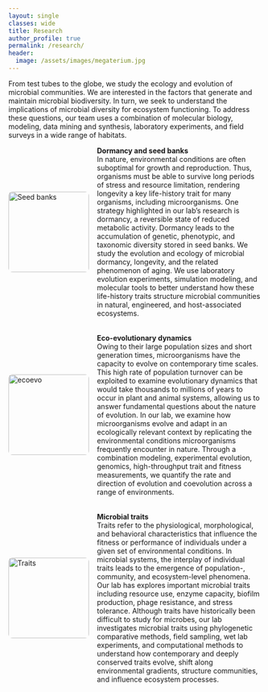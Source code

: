 ```yaml
---
layout: single
classes: wide
title: Research
author_profile: true
permalink: /research/
header:
  image: /assets/images/megaterium.jpg
---
```



<p>From test tubes to the globe, we study the ecology and evolution of microbial communities. We are interested in the factors that generate and maintain microbial biodiversity. In turn, we seek to understand the implications of microbial diversity for ecosystem functioning. To address these questions, our team uses a combination of molecular biology, modeling, data mining and synthesis, laboratory experiments, and field surveys in a wide range of habitats.</p>


<style>
.person-row {
  display: flex;
  align-items: center;
  margin-bottom: 2rem;
}

.people-img {
  width: 160px;
  height: auto;
  margin-right: 1rem;
  border-radius: 8px;
}

.person-text {
  flex: 1;
}
</style>

<div class="person-row">
  <img src="{{ '/assets/images/spore3.png' | relative_url }}" class="people-img" alt="Seed banks">
  <div class="person-text">
    <strong>Dormancy and seed banks</strong><br>
    In nature, environmental conditions are often suboptimal for growth and reproduction. Thus, organisms must be able to survive long periods of stress and resource limitation, rendering longevity a key life-history trait for many organisms, including microorganisms. One strategy highlighted in our lab’s research is dormancy, a reversible state of reduced metabolic activity. Dormancy leads to the accumulation of genetic, phenotypic, and taxonomic diversity stored in seed banks. We study the evolution and ecology of microbial dormancy, longevity, and the related phenomenon of aging. We use laboratory evolution experiments, simulation modeling, and molecular tools to better understand how these life-history traits structure microbial communities in natural, engineered, and host-associated ecosystems.
  </div>
</div>
<div class="person-row">
  <img src="{{ '/assets/images/cstats3.png' | relative_url }}" class="people-img" alt="ecoevo">
  <div class="person-text">
    <strong>Eco-evolutionary dynamics</strong><br>
    Owing to their large population sizes and short generation times, microorganisms have the capacity to evolve on contemporary time scales. This high rate of population turnover can be exploited to examine evolutionary dynamics that would take thousands to millions of years to occur in plant and animal systems, allowing us to answer fundamental questions about the nature of evolution. In our lab, we examine how microorganisms evolve and adapt in an ecologically relevant context by replicating the environmental conditions microorganisms frequently encounter in nature. Through a combination modeling, experimental evolution, genomics, high-throughput trait and fitness measurements, we quantify the rate and direction of evolution and coevolution across a range of environments.
  </div>
</div>
<div class="person-row">
  <img src="{{ '/assets/images/lake3.png' | relative_url }}" class="people-img" alt="Traits">
  <div class="person-text">
    <strong>Microbial traits</strong><br>
    Traits refer to the physiological, morphological, and behavioral characteristics that influence the fitness or performance of individuals under a given set of environmental conditions. In microbial systems, the interplay of individual traits leads to the emergence of population-, community, and ecosystem-level phenomena. Our lab has explores important microbial traits including resource use, enzyme capacity, biofilm production, phage resistance, and stress tolerance. Although traits have historically been difficult to study for microbes, our lab investigates microbial traits using phylogenetic comparative methods, field sampling, wet lab experiments, and computational methods to understand how contemporary and deeply conserved traits evolve, shift along environmental gradients, structure communities, and influence ecosystem processes.
  </div>
</div>
